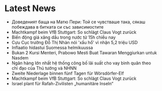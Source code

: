 # Latest News
-  Доведеният баща на Матю Пери: Той се чувстваше така, сякаш побеждава в битката си със зависимостите
-  Machtkampf beim VfB Stuttgart: So schlägt Claus Vogt zurück
-  Biến động giá xăng dầu trong nước từ 15h chiều nay
-  Cựu Cục trưởng Đỗ Thị Nhàn nói 'xấu hổ' vì nhận 5,2 triệu USD
-  Inflaatio hidastui Suomessa helmikuussa
-  Bukan 2 Kursi Menteri, Prabowo Mesti Buat Tawaran Menggiurkan untuk Nasdem
-  Ngân hàng lớn nhất hệ thống công bố lãi suất cho vay bình quân theo chỉ đạo của Thủ tướng và NHNN
-  Zweite Niederlage binnen fünf Tagen für Wörsdörfer-Elf
-  Machtkampf beim VfB Stuttgart: So schlägt Claus Vogt zurück
-  Israel plant für Rafah-Zivilisten „humanitäre Inseln“
